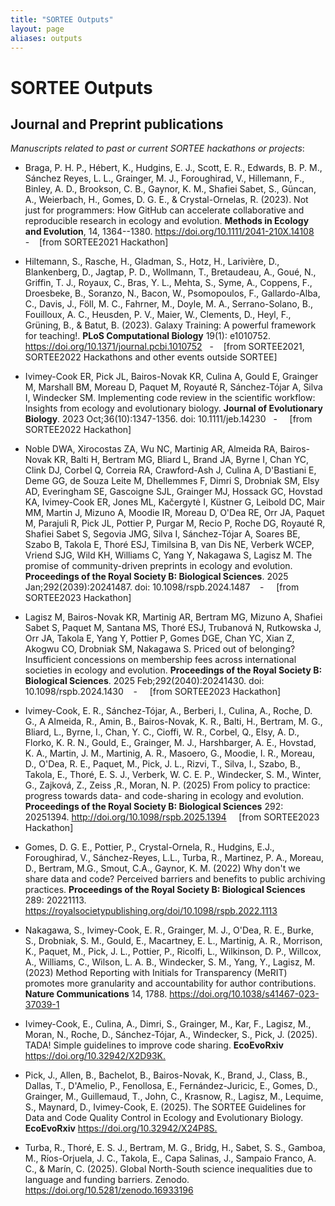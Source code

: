 ```yaml
---
title: "SORTEE Outputs"
layout: page
aliases: outputs
---
```


# SORTEE Outputs

## Journal and Preprint publications 

*Manuscripts related to past or current SORTEE hackathons or projects*:

-   Braga, P. H. P., Hébert, K., Hudgins, E. J., Scott, E. R., Edwards, B. P. M., Sánchez Reyes, L. L., Grainger, M. J., Foroughirad, V., Hillemann, F., Binley, A. D., Brookson, C. B., Gaynor, K. M., Shafiei Sabet, S., Güncan, A., Weierbach, H., Gomes, D. G. E., & Crystal-Ornelas, R. (2023). Not just for programmers: How GitHub can accelerate collaborative and reproducible research in ecology and evolution. **Methods in Ecology and Evolution**, 14, 1364--1380. <https://doi.org/10.1111/2041-210X.14108>    -    \[from SORTEE2021 Hackathon\]

-   Hiltemann, S., Rasche, H., Gladman, S., Hotz, H., Larivière, D., Blankenberg, D., Jagtap, P. D., Wollmann, T., Bretaudeau, A., Goué, N., Griffin, T. J., Royaux, C., Bras, Y. L., Mehta, S., Syme, A., Coppens, F., Droesbeke, B., Soranzo, N., Bacon, W., Psomopoulos, F., Gallardo-Alba, C., Davis, J., Föll, M. C., Fahrner, M., Doyle, M. A., Serrano-Solano, B., Fouilloux, A. C., Heusden, P. V., Maier, W., Clements, D., Heyl, F., Grüning, B., & Batut, B. (2023). Galaxy Training: A powerful framework for teaching!. **PLoS Computational Biology** 19(1): e1010752. <https://doi.org/10.1371/journal.pcbi.1010752>   -    \[from SORTEE2021, SORTEE2022 Hackathons and other events outside SORTEE\]

-   Ivimey-Cook ER, Pick JL, Bairos-Novak KR, Culina A, Gould E, Grainger M, Marshall BM, Moreau D, Paquet M, Royauté R, Sánchez-Tójar A, Silva I, Windecker SM. Implementing code review in the scientific workflow: Insights from ecology and evolutionary biology. **Journal of Evolutionary Biology**. 2023 Oct;36(10):1347-1356. doi: 10.1111/jeb.14230   -     \[from SORTEE2022 Hackathon\]

-   Noble DWA, Xirocostas ZA, Wu NC, Martinig AR, Almeida RA, Bairos-Novak KR, Balti H, Bertram MG, Bliard L, Brand JA, Byrne I, Chan YC, Clink DJ, Corbel Q, Correia RA, Crawford-Ash J, Culina A, D'Bastiani E, Deme GG, de Souza Leite M, Dhellemmes F, Dimri S, Drobniak SM, Elsy AD, Everingham SE, Gascoigne SJL, Grainger MJ, Hossack GC, Hovstad KA, Ivimey-Cook ER, Jones ML, Kačergytė I, Küstner G, Leibold DC, Mair MM, Martin J, Mizuno A, Moodie IR, Moreau D, O'Dea RE, Orr JA, Paquet M, Parajuli R, Pick JL, Pottier P, Purgar M, Recio P, Roche DG, Royauté R, Shafiei Sabet S, Segovia JMG, Silva I, Sánchez-Tójar A, Soares BE, Szabo B, Takola E, Thoré ESJ, Timilsina B, van Dis NE, Verberk WCEP, Vriend SJG, Wild KH, Williams C, Yang Y, Nakagawa S, Lagisz M. The promise of community-driven preprints in ecology and evolution. **Proceedings of the Royal Society B: Biological Sciences**. 2025 Jan;292(2039):20241487. doi: 10.1098/rspb.2024.1487    -     \[from SORTEE2023 Hackathon\]

-   Lagisz M, Bairos-Novak KR, Martinig AR, Bertram MG, Mizuno A, Shafiei Sabet S, Paquet M, Santana MS, Thoré ESJ, Trubanová N, Rutkowska J, Orr JA, Takola E, Yang Y, Pottier P, Gomes DGE, Chan YC, Xian Z, Akogwu CO, Drobniak SM, Nakagawa S. Priced out of belonging? Insufficient concessions on membership fees across international societies in ecology and evolution. **Proceedings of the Royal Society B: Biological Sciences**. 2025 Feb;292(2040):20241430. doi: 10.1098/rspb.2024.1430    -     \[from SORTEE2023 Hackathon\]

-   Ivimey-Cook, E. R., Sánchez-Tójar, A., Berberi, I., Culina, A., Roche, D. G., A Almeida, R., Amin, B., Bairos-Novak, K. R., Balti, H., Bertram, M. G., Bliard, L., Byrne, I., Chan, Y. C., Cioffi, W. R., Corbel, Q., Elsy, A. D., Florko, K. R. N., Gould, E., Grainger, M. J., Harshbarger, A. E., Hovstad, K. A., Martin, J. M., Martinig, A. R., Masoero, G., Moodie, I. R., Moreau, D., O'Dea, R. E., Paquet, M., Pick, J. L., Rizvi, T., Silva, I., Szabo, B., Takola, E., Thoré, E. S. J., Verberk, W. C. E. P., Windecker, S. M., Winter, G., Zajková, Z., Zeiss ,R., Moran, N. P. (2025) From policy to practice: progress towards data- and code-sharing in ecology and evolution. **Proceedings of the Royal Society B: Biological Sciences** 292: 20251394. <http://doi.org/10.1098/rspb.2025.1394>     \[from SORTEE2023 Hackathon\]

-   Gomes, D. G. E., Pottier, P., Crystal-Ornela, R., Hudgins, E.J., Foroughirad, V., Sánchez-Reyes, L.L., Turba, R., Martinez, P. A., Moreau, D., Bertram, M.G., Smout, C.A., Gaynor, K. M. (2022) Why don't we share data and code? Perceived barriers and benefits to public archiving practices. **Proceedings of the Royal Society B: Biological Sciences** 289: 20221113. <https://royalsocietypublishing.org/doi/10.1098/rspb.2022.1113>

-   Nakagawa, S., Ivimey-Cook, E. R., Grainger, M. J., O'Dea, R. E., Burke, S., Drobniak, S. M., Gould, E., Macartney, E. L., Martinig, A. R., Morrison, K., Paquet, M., Pick, J. L., Pottier, P., Ricolfi, L., Wilkinson, D. P., Willcox, A., Williams, C., Wilson, L. A. B., Windecker, S. M., Yang, Y., Lagisz, M. (2023) Method Reporting with Initials for Transparency (MeRIT) promotes more granularity and accountability for author contributions. **Nature Communications** 14, 1788. <https://doi.org/10.1038/s41467-023-37039-1>

-   Ivimey-Cook, E., Culina, A., Dimri, S., Grainger, M., Kar, F., Lagisz, M., Moran, N., Roche, D., Sánchez-Tójar, A., Windecker, S., Pick, J. (2025). TADA! Simple guidelines to improve code sharing. **EcoEvoRxiv** <https://doi.org/10.32942/X2D93K.>

-   Pick, J., Allen, B., Bachelot, B., Bairos-Novak, K., Brand, J., Class, B., Dallas, T., D'Amelio, P., Fenollosa, E., Fernández-Juricic, E., Gomes, D., Grainger, M., Guillemaud, T., John, C., Krasnow, R., Lagisz, M., Lequime, S., Maynard, D., Ivimey-Cook, E. (2025). The SORTEE Guidelines for Data and Code Quality Control in Ecology and Evolutionary Biology. **EcoEvoRxiv** <https://doi.org/10.32942/X24P8S.>

-   Turba, R., Thoré, E. S. J., Bertram, M. G., Bridg, H., Sabet, S. S., Gamboa, M., Ríos-Orjuela, J. C., Takola, E., Capa Salinas, J., Sampaio Franco, A. C., & Marín, C. (2025). Global North-South science inequalities due to language and funding barriers. Zenodo. <https://doi.org/10.5281/zenodo.16933196>
